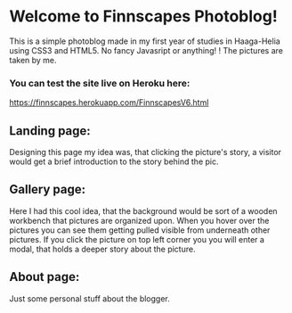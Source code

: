 # Welcome to Finnscapes Photoblog!

This is a simple photoblog made in my first year of studies in Haaga-Helia using CSS3 and HTML5. No fancy Javasript or anything! ! The pictures are taken by me.

### You can test the site live on Heroku here:
https://finnscapes.herokuapp.com/FinnscapesV6.html

## Landing page:
Designing this page my idea was, that clicking the picture's story, a visitor would get a brief introduction to the story behind the pic.

## Gallery page:
Here I had this cool idea, that the background would be sort of a wooden workbench that pictures are organized upon. When you hover over the pictures you can see them getting pulled visible from underneath other pictures.
If you click the picture on top left corner you you will enter a modal, that holds a deeper story about the picture.

## About page:
Just some personal stuff about the blogger.



